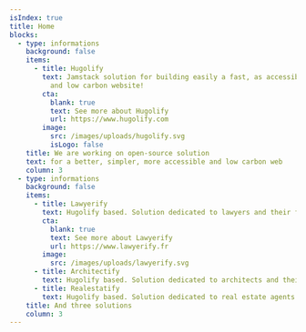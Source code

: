 ```yaml
---
isIndex: true
title: Home
blocks:
  - type: informations
    background: false
    items:
      - title: Hugolify
        text: Jamstack solution for building easily a fast, as accessible as possible
          and low carbon website!
        cta:
          blank: true
          text: See more about Hugolify
          url: https://www.hugolify.com
        image:
          src: /images/uploads/hugolify.svg
          isLogo: false
    title: We are working on open-source solution
    text: for a better, simpler, more accessible and low carbon web
    column: 3
  - type: informations
    background: false
    items:
      - title: Lawyerify
        text: Hugolify based. Solution dedicated to lawyers and their firms
        cta:
          blank: true
          text: See more about Lawyerify
          url: https://www.lawyerify.fr
        image:
          src: /images/uploads/lawyerify.svg
      - title: Architectify
        text: Hugolify based. Solution dedicated to architects and their firms
      - title: Realestatify
        text: Hugolify based. Solution dedicated to real estate agents and their firms
    title: And three solutions
    column: 3
---
```

